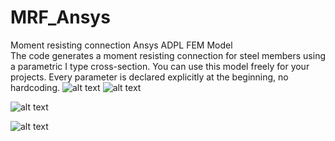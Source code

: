 # MRF_Ansys
Moment resisting connection Ansys ADPL FEM Model <br>
The code generates a moment resisting connection for steel members using a parametric I type cross-section. You can use this model freely for your projects. Every parameter is declared explicitly at the beginning, no hardcoding.
![alt text](https://raw.githubusercontent.com/ipsumium/MRF_Ansys/master/G1_Zoom_in.png)
![alt text](https://raw.githubusercontent.com/ipsumium/MRF_Ansys/master/G2_Constrains_Forces.png)

![alt text](https://raw.githubusercontent.com/ipsumium/MRF_Ansys/master/G3_Bolts_deformation.png)

![alt text](https://raw.githubusercontent.com/ipsumium/MRF_Ansys/master/G4_Connection_deformation.png)
